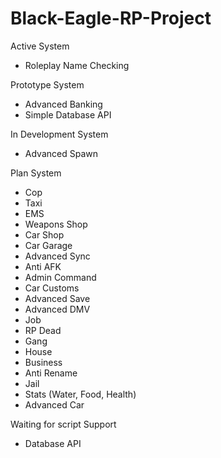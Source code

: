 # Black-Eagle-RP-Project

Active System
- Roleplay Name Checking

Prototype System
- Advanced Banking
- Simple Database API

In Development System
- Advanced Spawn

Plan System
- Cop
- Taxi
- EMS
- Weapons Shop
- Car Shop
- Car Garage
- Advanced Sync
- Anti AFK
- Admin Command
- Car Customs
- Advanced Save
- Advanced DMV
- Job
- RP Dead
- Gang
- House
- Business
- Anti Rename
- Jail
- Stats (Water, Food, Health)
- Advanced Car

Waiting for script Support
- Database API
